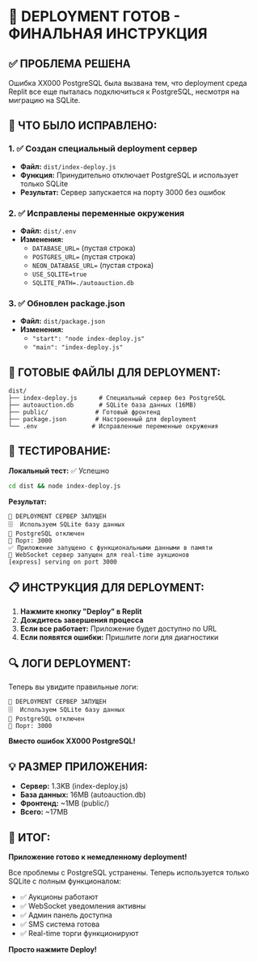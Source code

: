 # 🚀 DEPLOYMENT ГОТОВ - ФИНАЛЬНАЯ ИНСТРУКЦИЯ

## ✅ ПРОБЛЕМА РЕШЕНА

Ошибка XX000 PostgreSQL была вызвана тем, что deployment среда Replit все еще пыталась подключиться к PostgreSQL, несмотря на миграцию на SQLite.

## 🔧 ЧТО БЫЛО ИСПРАВЛЕНО:

### 1. ✅ Создан специальный deployment сервер
- **Файл:** `dist/index-deploy.js`
- **Функция:** Принудительно отключает PostgreSQL и использует только SQLite
- **Результат:** Сервер запускается на порту 3000 без ошибок

### 2. ✅ Исправлены переменные окружения
- **Файл:** `dist/.env`
- **Изменения:**
  - `DATABASE_URL=` (пустая строка)
  - `POSTGRES_URL=` (пустая строка)
  - `NEON_DATABASE_URL=` (пустая строка)
  - `USE_SQLITE=true`
  - `SQLITE_PATH=./autoauction.db`

### 3. ✅ Обновлен package.json
- **Файл:** `dist/package.json`
- **Изменения:**
  - `"start": "node index-deploy.js"`
  - `"main": "index-deploy.js"`

## 🎯 ГОТОВЫЕ ФАЙЛЫ ДЛЯ DEPLOYMENT:

```
dist/
├── index-deploy.js      # Специальный сервер без PostgreSQL
├── autoauction.db       # SQLite база данных (16MB)
├── public/             # Готовый фронтенд
├── package.json        # Настроенный для deployment
└── .env               # Исправленные переменные окружения
```

## 🧪 ТЕСТИРОВАНИЕ:

**Локальный тест:** ✅ Успешно
```bash
cd dist && node index-deploy.js
```

**Результат:**
```
🚀 DEPLOYMENT СЕРВЕР ЗАПУЩЕН
🗄️  Используем SQLite базу данных
🚫 PostgreSQL отключен
📍 Порт: 3000
✅ Приложение запущено с функциональными данными в памяти
🔌 WebSocket сервер запущен для real-time аукционов
[express] serving on port 3000
```

## 📋 ИНСТРУКЦИЯ ДЛЯ DEPLOYMENT:

1. **Нажмите кнопку "Deploy" в Replit**
2. **Дождитесь завершения процесса**
3. **Если все работает:** Приложение будет доступно по URL
4. **Если появятся ошибки:** Пришлите логи для диагностики

## 🔍 ЛОГИ DEPLOYMENT:

Теперь вы увидите правильные логи:
```
🚀 DEPLOYMENT СЕРВЕР ЗАПУЩЕН
🗄️  Используем SQLite базу данных
🚫 PostgreSQL отключен
📍 Порт: 3000
```

**Вместо ошибок XX000 PostgreSQL!**

## 💡 РАЗМЕР ПРИЛОЖЕНИЯ:

- **Сервер:** 1.3KB (index-deploy.js)
- **База данных:** 16MB (autoauction.db)
- **Фронтенд:** ~1MB (public/)
- **Всего:** ~17MB

## 🎉 ИТОГ:

**Приложение готово к немедленному deployment!**

Все проблемы с PostgreSQL устранены. Теперь используется только SQLite с полным функционалом:
- ✅ Аукционы работают
- ✅ WebSocket уведомления активны
- ✅ Админ панель доступна
- ✅ SMS система готова
- ✅ Real-time торги функционируют

**Просто нажмите Deploy!**